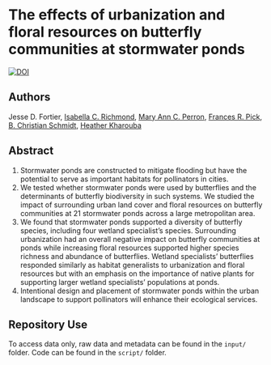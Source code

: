 # The effects of urbanization and floral resources on butterfly communities at stormwater ponds 


[![DOI](https://zenodo.org/badge/420184467.svg)](https://doi.org/10.5281/zenodo.14277356)



## Authors
Jesse D. Fortier, [Isabella C. Richmond](https://github.com/icrichmond/), [Mary Ann C. Perron](https://www.researchgate.net/profile/Mary-Ann-Perron), [Frances R. Pick](https://www.researchgate.net/profile/Frances-Pick), [B. Christian Schmidt](https://www.researchgate.net/profile/B-Schmidt), [Heather Kharouba](https://kharoubalab.weebly.com/)

## Abstract
1. Stormwater ponds are constructed to mitigate flooding but have the potential to serve as important habitats for pollinators in cities. 
2. We tested whether stormwater ponds were used by butterflies and the determinants of butterfly biodiversity in such systems. We studied the impact of surrounding urban land cover and floral resources on butterfly communities at 21 stormwater ponds across a large metropolitan area. 
3. We found that stormwater ponds supported a diversity of butterfly species, including four wetland specialist’s species. Surrounding urbanization had an overall negative impact on butterfly communities at ponds while increasing floral resources supported higher species richness and abundance of butterflies. Wetland specialists’ butterflies responded similarly as habitat generalists to urbanization and floral resources but with an emphasis on the importance of native plants for supporting larger wetland specialists’ populations at ponds. 
4. Intentional design and placement of stormwater ponds within the urban landscape to support pollinators will enhance their ecological services. 

## Repository Use
To access data only, raw data and metadata can be found in the `input/` folder. Code can be found in the `script/` folder. 



